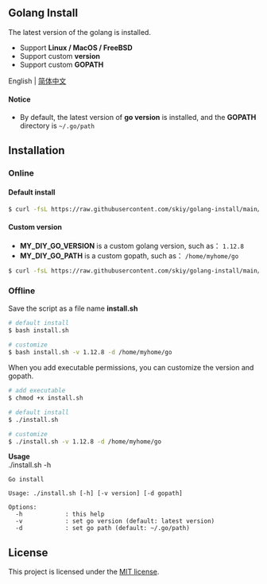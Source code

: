 Golang Install
------
The latest version of the golang is installed.   
- Support **Linux / MacOS / FreeBSD**
- Support custom **version**  
- Support custom **GOPATH** 
   
English | [简体中文](./README_CN.md)

#### Notice
- By default, the latest version of **go version** is installed, and the **GOPATH** directory is ```~/.go/path```

## Installation
### Online
#### Default install 
```sh
$ curl -fsL https://raw.githubusercontent.com/skiy/golang-install/main/install.sh | bash
```

#### Custom version   
- **MY_DIY_GO_VERSION** is a custom golang version, such as： ```1.12.8```
- **MY_DIY_GO_PATH** is a custom gopath, such as： ```/home/myhome/go```

```sh
$ curl -fsL https://raw.githubusercontent.com/skiy/golang-install/main/install.sh | bash -s -- -v MY_DIY_GO_VERSION -d MY_DIY_GO_PATH
```

### Offline
Save the script as a file name **install.sh**    

```sh
# default install
$ bash install.sh   
   
# customize  
$ bash install.sh -v 1.12.8 -d /home/myhome/go 
```
  
When you add executable permissions, you can customize the version and gopath.   
```sh
# add executable
$ chmod +x install.sh

# default install
$ ./install.sh

# customize 
$ ./install.sh -v 1.12.8 -d /home/myhome/go
```

**Usage**    
./install.sh -h
```
Go install

Usage: ./install.sh [-h] [-v version] [-d gopath]

Options:
  -h            : this help
  -v            : set go version (default: latest version)
  -d            : set go path (default: ~/.go/path)
```

## License

This project is licensed under the [MIT license](./LICENSE).